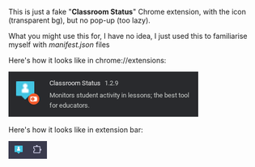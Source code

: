 This is just a fake "**Classroom Status**" Chrome extension, with the icon (transparent bg), but no pop-up (too lazy).

What you might use this for, I have no idea, I just used this to familiarise myself with *manifest.json* files

Here's how it looks like in chrome://extensions:

![Screenshot of extension](Status.png)


Here's how it looks like in extension bar:

![Screenshot of extension bar](extension.png)
